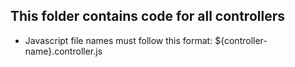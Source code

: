 ## This folder contains code for all controllers
- Javascript file names must follow this format: ${controller-name}.controller.js